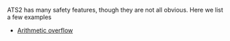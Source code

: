 ATS2 has many safety features, though they are not all obvious. Here we list
a few examples

*  [Arithmetic
   overflow](../tree/master/doc/EXAMPLE/MISC/arith_overflow.dats)
